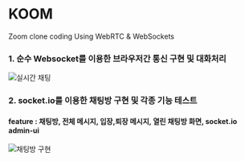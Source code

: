 # KOOM
Zoom clone coding Using WebRTC & WebSockets

### 1. 순수 Websocket를 이용한 브라우저간 통신 구현 및 대화처리
![실시간 채팅](https://user-images.githubusercontent.com/61446585/133423392-762b5d86-0e0b-472b-b323-e4134200831a.gif)

### 2. socket.io를 이용한 채팅방 구현 및 각종 기능 테스트
#### feature : 채팅방, 전체 메시지, 입장,퇴장 메시지, 열린 채팅방 화면, socket.io admin-ui
![채팅방 구현](https://user-images.githubusercontent.com/61446585/133735598-78417825-5805-4c26-ae55-a32178219bd2.gif)
